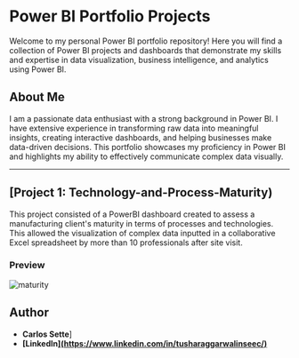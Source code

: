 # Power BI Portfolio Projects
Welcome to my personal Power BI portfolio repository! Here you will find a collection of Power BI projects and dashboards that demonstrate my skills and expertise in data visualization, business intelligence, and analytics using Power BI.

## About Me
I am a passionate data enthusiast with a strong background in Power BI. I have extensive experience in transforming raw data into meaningful insights, creating interactive dashboards, and helping businesses make data-driven decisions. This portfolio showcases my proficiency in Power BI and highlights my ability to effectively communicate complex data visually. 

---
## [Project 1: Technology-and-Process-Maturity)
This project consisted of a PowerBI dashboard created to assess a manufacturing client's maturity in terms of processes and technologies. This allowed the visualization of complex data inputted in a collaborative Excel spreadsheet by more than 10 professionals after site visit.



### Preview
![maturity](https://github.com/user-attachments/assets/d2c73c6c-dc2a-4e0a-bd0b-dc205a6453ac)




## Author
- <b>Carlos Sette</b>]
- <b>[LinkedIn][(https://www.linkedin.com/in/tusharaggarwalinseec/)](https://www.linkedin.com/in/carlos-sette/)</b>

 
